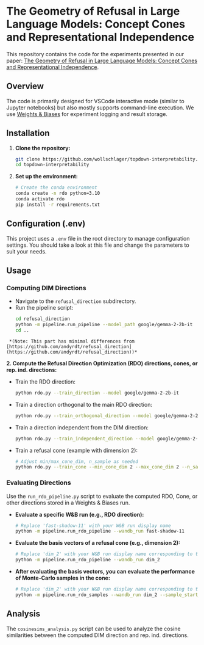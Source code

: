# The Geometry of Refusal in Large Language Models: Concept Cones and Representational Independence

This repository contains the code for the experiments presented in our paper: [The Geometry of Refusal in Large Language Models: Concept Cones and Representational Independence](https://arxiv.org/abs/2502.17420).

## Overview

The code is primarily designed for VSCode interactive mode (similar to Jupyter notebooks) but also mostly supports command-line execution. We use [Weights & Biases](https://wandb.ai/) for experiment logging and result storage.

## Installation

1.  **Clone the repository:**

    ```bash
    git clone https://github.com/wollschlager/topdown-interpretability.git
    cd topdown-interpretability
    ```

2.  **Set up the environment:**

    ```bash
    # Create the conda environment
    conda create -n rdo python=3.10
    conda activate rdo
    pip install -r requirements.txt
    ```

## Configuration (.env)

This project uses a `.env` file in the root directory to manage configuration settings. You should take a look at this file and change the parameters to suit your needs.

## Usage

### Computing DIM Directions

   *   Navigate to the `refusal_direction` subdirectory.
   *   Run the pipeline script:
       ```bash
       cd refusal_direction
       python -m pipeline.run_pipeline --model_path google/gemma-2-2b-it
       cd ..
       ```
     *(Note: This part has minimal differences from [https://github.com/andyrdt/refusal_direction](https://github.com/andyrdt/refusal_direction))*

**2. Compute the Refusal Direction Optimization (RDO) directions, cones, or rep. ind. directions:**

   *   Train the RDO direction:

       ```bash
       python rdo.py --train_direction --model google/gemma-2-2b-it
       ```
   *   Train a direction orthogonal to the main RDO direction:

       ```bash
       python rdo.py --train_orthogonal_direction --model google/gemma-2-2b-it
       ```
   *   Train a direction independent from the DIM direction:

       ```bash
       python rdo.py --train_independent_direction --model google/gemma-2-2b-it
       ```
   *   Train a refusal cone (example with dimension 2):

       ```bash
       # Adjust min/max_cone_dim, n_sample as needed
       python rdo.py --train_cone --min_cone_dim 2 --max_cone_dim 2 --n_sample 16 --model google/gemma-2-2b-it
       ```

### Evaluating Directions

Use the `run_rdo_pipeline.py` script to evaluate the computed RDO, Cone, or other directions stored in a Weights & Biases run.

*   **Evaluate a specific W&B run (e.g., RDO direction):**

    ```bash
    # Replace 'fast-shadow-11' with your W&B run display name
    python -m pipeline.run_rdo_pipeline --wandb_run fast-shadow-11
    ```
*   **Evaluate the basis vectors of a refusal cone (e.g., dimension 2):**

    ```bash
    # Replace 'dim_2' with your W&B run display name corresponding to the cone
    python -m pipeline.run_rdo_pipeline --wandb_run dim_2
    ```
*   **After evaluating the basis vectors, you can evaluate the performance of Monte-Carlo samples in the cone:**

    ```bash
    # Replace 'dim_2' with your W&B run display name corresponding to the cone
    python -m pipeline.run_rdo_samples --wandb_run dim_2 --sample_start_idx 0 --sample_end_idx 8 # evaluates sample 0 to 7, by default 512 samples are saved during basis vector evaluation
    ```

## Analysis

The `cosinesims_analysis.py` script can be used to analyze the cosine similarities between the computed DIM direction and rep. ind. directions.
